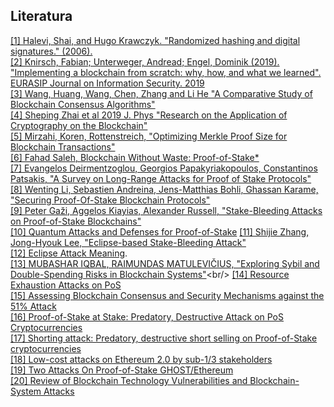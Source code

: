 ## Literatura

[[1] Halevi, Shai, and Hugo Krawczyk. "Randomized hashing and digital signatures." (2006).](https://citeseerx.ist.psu.edu/document?repid=rep1&type=pdf&doi=b46f9e87038b96769f47d819e204e6db1190e00b)<br/>
[[2] Knirsch, Fabian; Unterweger, Andread; Engel, Dominik (2019). "Implementing a blockchain from scratch: why, how, and what we learned". EURASIP Journal on Information Security. 2019](https://jis-eurasipjournals.springeropen.com/articles/10.1186/s13635-019-0085-3)<br/>
[[3] Wang, Huang, Wang, Chen, Zhang and Li He "A Comparative Study of Blockchain Consensus Algorithms"](https://iopscience.iop.org/article/10.1088/1742-6596/1437/1/012007/pdf)<br/>
[[4] Sheping Zhai et al 2019 J. Phys "Research on the Application of Cryptography on the Blockchain"](https://sci-hub.se/https://iopscience.iop.org/article/10.1088/1742-6596/1168/3/032077/meta)<br/>
[[5] Mirzahi, Koren, Rottenstreich, "Optimizing Merkle Proof Size for Blockchain Transactions"](https://sci-hub.se/https://ieeexplore.ieee.org/abstract/document/9352820?fbclid=IwAR1M8aM4yvF5eks_PrMsQnruIq36Bmi5vzgGT_n-IhfdCYmsRGsd77PXIdc)<br/>
[[6] Fahad Saleh, Blockchain Without Waste: Proof-of-Stake\*](https://www.researchgate.net/profile/Fahad-Saleh/publication/325891130_Blockchain_Without_Waste_Proof-of-Stake/links/60998115a6fdccaebd208b08/Blockchain-Without-Waste-Proof-of-Stake.pdf)<br/>
[[7] Evangelos Deirmentzoglou, Georgios Papakyriakopoulos, Constantinos Patsakis, "A Survey on Long-Range Attacks for Proof of Stake Protocols"](https://sci-hub.se/10.1109/access.2019.2901858)<br/>
[[8] Wenting Li, Sebastien Andreina, Jens-Matthias Bohli, Ghassan Karame, "Securing Proof-Of-Stake Blockchain Protocols"](https://www.researchgate.net/publication/319647471_Securing_Proof-of-Stake_Blockchain_Protocols)<br/>
[[9] Peter Gaži, Aggelos Kiayias, Alexander Russell, "Stake-Bleeding Attacks on Proof-of-Stake Blockchains"](https://sci-hub.se/10.1109/cvcbt.2018.00015)<br/>
[[10] Quantum Attacks and Defenses for Proof-of-Stake](https://ieeexplore.ieee.org/abstract/document/9068181)
[[11] Shijie Zhang, Jong-Hyouk Lee, "Eclipse-based Stake-Bleeding Attack"](https://dl.acm.org/doi/abs/10.1145/3327960.3332391)<br/>
[[12] Eclipse Attack Meaning](https://www.ledger.com/academy/glossary/eclipse-attack).<br/>
[[13] MUBASHAR IQBAL, RAIMUNDAS MATULEVIČIUS, "Exploring Sybil and Double-Spending
Risks in Blockchain Systems"]("https://ieeexplore.ieee.org/stamp/stamp.jsp?tp=&arnumber=9435780")<br/>
[[14] Resource Exhaustion Attacks on PoS](https://fc19.ifca.ai/preproceedings/180-preproceedings.pdf)<br/>
[[15] Assessing Blockchain Consensus and Security Mechanisms against the 51% Attack](https://www.mdpi.com/2076-3417/9/9/1788)<br/>
[[16] Proof-of-Stake at Stake: Predatory, Destructive Attack on PoS Cryptocurrencies](https://sci-hub.se/https://dl.acm.org/doi/abs/10.1145/3410699.3413791)<br/>
[[17] Shorting attack: Predatory, destructive short selling on Proof-of-Stake cryptocurrencies](https://sci-hub.se/10.1002/cpe.6585)<br/>
[[18] Low-cost attacks on Ethereum 2.0 by sub-1/3 stakeholders](https://arxiv.org/pdf/2203.01315.pdf)<br/>
[[19] Two Attacks On Proof-of-Stake GHOST/Ethereum](https://arxiv.org/pdf/2203.01315.pdf)<br/>
[[20] Review of Blockchain Technology Vulnerabilities and Blockchain-System Attacks](https://sci-hub.se/10.1109/fareastcon.2019.8934243)
